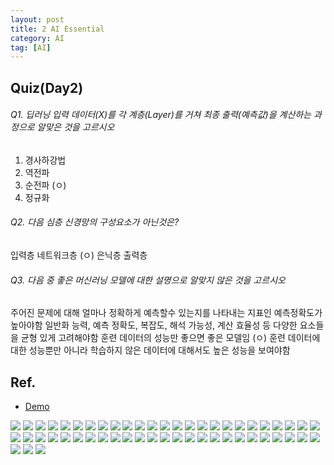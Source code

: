 ```yaml
---
layout: post
title: 2 AI Essential
category: AI
tag: [AI]
---
```


## Quiz(Day2)

###### Q1. 딥러닝 입력 데이터(X)를 각 계층(Layer)를 거쳐 최종 출력(예측값)을 계산하는 과정으로 알맞은 것을 고르시오

1. 경사하강법
2. 역전파
3. 순전파 (ㅇ)
4. 정규화

###### Q2. 다음 심층 신경망의 구성요소가 아닌것은?

입력층
네트워크층 (ㅇ)
은닉층
출력층

###### Q3. 다음 중 좋은 머신러닝 모델에 대한 설명으로 알맞지 않은 것을 고르시오

주어진 문제에 대해 얼마나 정확하게 예측할수 있는지를 나타내는 지표인 예측정확도가 높아야함
일반화 능력, 예측 정확도, 복잡도, 해석 가능성, 계산 효율성 등 다양한 요소들을 균형 있게 고려해야함
훈련 데이터의 성능만 좋으면 좋은 모델임 (ㅇ)
훈련 데이터에 대한 성능뿐만 아니라 학습하지 않은 데이터에 대해서도 높은 성능을 보여야함

## Ref.

- [Demo](playground.tensorflow.org)

<img src="/public/img/PyTorch/Lec2/image (62).png">
<img src="/public/img/PyTorch/Lec2/image (63).png">
<img src="/public/img/PyTorch/Lec2/image (64).png">
<img src="/public/img/PyTorch/Lec2/image (65).png">
<img src="/public/img/PyTorch/Lec2/image (66).png">
<img src="/public/img/PyTorch/Lec2/image (67).png">
<img src="/public/img/PyTorch/Lec2/image (68).png">
<img src="/public/img/PyTorch/Lec2/image (69).png">
<img src="/public/img/PyTorch/Lec2/image (70).png">
<img src="/public/img/PyTorch/Lec2/image (71).png">
<img src="/public/img/PyTorch/Lec2/image (72).png">
<img src="/public/img/PyTorch/Lec2/image (73).png">
<img src="/public/img/PyTorch/Lec2/image (74).png">
<img src="/public/img/PyTorch/Lec2/image (75).png">
<img src="/public/img/PyTorch/Lec2/image (76).png">
<img src="/public/img/PyTorch/Lec2/image (77).png">
<img src="/public/img/PyTorch/Lec2/image (78).png">
<img src="/public/img/PyTorch/Lec2/image (79).png">
<img src="/public/img/PyTorch/Lec2/image (80).png">
<img src="/public/img/PyTorch/Lec2/image (81).png">
<img src="/public/img/PyTorch/Lec2/image (82).png">
<img src="/public/img/PyTorch/Lec2/image (83).png">
<img src="/public/img/PyTorch/Lec2/image (84).png">
<img src="/public/img/PyTorch/Lec2/image (85).png">
<img src="/public/img/PyTorch/Lec2/image (86).png">
<img src="/public/img/PyTorch/Lec2/image (87).png">
<img src="/public/img/PyTorch/Lec2/image (88).png">
<img src="/public/img/PyTorch/Lec2/image (89).png">
<img src="/public/img/PyTorch/Lec2/image (90).png">
<img src="/public/img/PyTorch/Lec2/image (91).png">
<img src="/public/img/PyTorch/Lec2/image (92).png">
<img src="/public/img/PyTorch/Lec2/image (93).png">
<img src="/public/img/PyTorch/Lec2/image (94).png">
<img src="/public/img/PyTorch/Lec2/image (95).png">
<img src="/public/img/PyTorch/Lec2/image (96).png">
<img src="/public/img/PyTorch/Lec2/image (97).png">
<img src="/public/img/PyTorch/Lec2/image (98).png">
<img src="/public/img/PyTorch/Lec2/image (99).png">
<img src="/public/img/PyTorch/Lec2/image (100).png">
<img src="/public/img/PyTorch/Lec2/image (101).png">
<img src="/public/img/PyTorch/Lec2/image (102).png">
<img src="/public/img/PyTorch/Lec2/image (103).png">
<img src="/public/img/PyTorch/Lec2/image (104).png">
<img src="/public/img/PyTorch/Lec2/image (105).png">
<img src="/public/img/PyTorch/Lec2/image (106).png">
<img src="/public/img/PyTorch/Lec2/image (107).png">
<img src="/public/img/PyTorch/Lec2/image (108).png">
<img src="/public/img/PyTorch/Lec2/image (109).png">
<img src="/public/img/PyTorch/Lec2/image (110).png">
<img src="/public/img/PyTorch/Lec2/image (111).png">
<img src="/public/img/PyTorch/Lec2/image (112).png">
<img src="/public/img/PyTorch/Lec2/image (113).png">
<img src="/public/img/PyTorch/Lec2/image (114).png">
